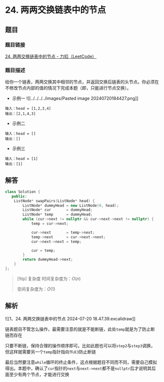 # 24. 两两交换链表中的节点
## 题目

### 题目链接
[24. 两两交换链表中的节点 - 力扣（LeetCode）](https://leetcode.cn/problems/swap-nodes-in-pairs/submissions/548212111/)

### 题目描述
给你一个链表，两两交换其中相邻的节点，并返回交换后链表的头节点。你必须在不修改节点内部的值的情况下完成本题（即，只能进行节点交换）。

- 示例一
![[../../../../images/Pasted image 20240720184427.png]]
```text
输入：head = [1,2,3,4]
输出：[2,1,4,3]
```
- 示例二
```text
输入：head = []
输出：[]
```
- 示例三
```text
输入：head = [1]
输出：[1]
```



## 解答

```Cpp hl:7
class Solution {
   public:
    ListNode* swapPairs(ListNode* head) {
        ListNode* dummyHead = new ListNode(0, head);
        ListNode* cur       = dummyHead;
        ListNode* temp      = dummyHead;
        while (cur->next != nullptr && cur->next->next != nullptr) {
            temp = cur->next;

            cur->next       = temp->next;
            temp->next      = cur->next->next;
            cur->next->next = temp;

            cur = temp;
        }
        return dummyHead->next;
    }
};
```

>[!tip] 复杂度
>时间复杂度为：$O(n)$
>
>空间复杂度为：$O(1)$


## 解析

![[1、24. 两两交换链表中的节点 2024-07-20 18.47.39.excalidraw]]

链表题目不管怎么操作，最需要注意的就是不能断链，此处`temp`就是为了防止断链而存在

只要不断链，保持合理的操作顺序即可。比如此题也可以将`step2`与`step3`调换，但这样就需要另一个`temp`指针指向`节点3`防止断链

最后当然要注意`while`循环的终止条件，这点根据题目不同而不同，需要自己模拟得出。本题中，确认了`cur`指针的`next`与`next->next`都不是`nullptr`后才说明其后面至少有两个节点，才能进行交换